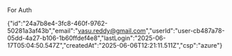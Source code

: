 For Auth

{"id":"24a7b8e4-3fc8-460f-9762-50281a3af43b","email":"vasu.reddy@gmail.com","userId":"user-cb487a78-05dd-4a27-b106-1b60ffdef4e8","lastLogin":"2025-06-17T05:04:50.547Z","createdAt":"2025-06-06T12:21:11.511Z","csp":"azure"}